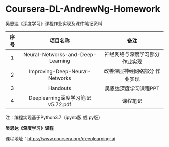 # Coursera-DL-AndrewNg-Homework
吴恩达《深度学习》课程作业实现及课件笔记资料

| 序号 |             项目名称              |              备注               |
| :--: | :-------------------------------: | :-----------------------------: |
|  1   | Neural-Networks-and-Deep-Learning | 神经网络与深度学习部分 作业实现 |
|  2   |  Improving-Deep-Neural-Networks   |  改善深层神经网络部分 作业实现  |
|  3   |             Handouts              |      吴恩达深度学习课程PPT      |
|  4   | Deeplearning深度学习笔记v5.72.pdf |            课程笔记             |

注：编程实现基于Python3.7（ipynb版 或 py版）

**吴恩达《深度学习》课程**

课程地址：https://www.coursera.org/deeplearning-ai
